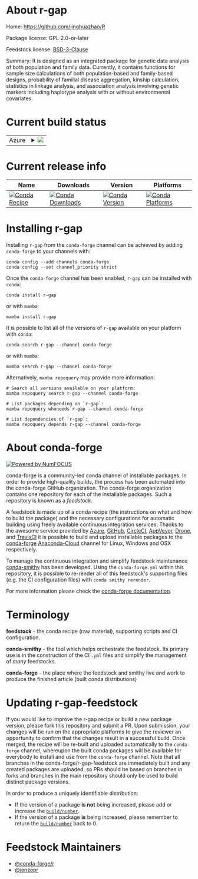 About r-gap
===========

Home: https://github.com/jinghuazhao/R

Package license: GPL-2.0-or-later

Feedstock license: [BSD-3-Clause](https://github.com/conda-forge/r-gap-feedstock/blob/main/LICENSE.txt)

Summary: It is designed as an integrated package for genetic data analysis of both population and family data. Currently, it contains functions for sample size calculations of both population-based and family-based designs, probability of familial disease aggregation, kinship calculation, statistics in linkage analysis, and association analysis involving genetic markers including haplotype analysis with or without environmental covariates.

Current build status
====================


<table>
    
  <tr>
    <td>Azure</td>
    <td>
      <details>
        <summary>
          <a href="https://dev.azure.com/conda-forge/feedstock-builds/_build/latest?definitionId=7983&branchName=main">
            <img src="https://dev.azure.com/conda-forge/feedstock-builds/_apis/build/status/r-gap-feedstock?branchName=main">
          </a>
        </summary>
        <table>
          <thead><tr><th>Variant</th><th>Status</th></tr></thead>
          <tbody><tr>
              <td>linux_64_r_base4.0</td>
              <td>
                <a href="https://dev.azure.com/conda-forge/feedstock-builds/_build/latest?definitionId=7983&branchName=main">
                  <img src="https://dev.azure.com/conda-forge/feedstock-builds/_apis/build/status/r-gap-feedstock?branchName=main&jobName=linux&configuration=linux_64_r_base4.0" alt="variant">
                </a>
              </td>
            </tr><tr>
              <td>linux_64_r_base4.1</td>
              <td>
                <a href="https://dev.azure.com/conda-forge/feedstock-builds/_build/latest?definitionId=7983&branchName=main">
                  <img src="https://dev.azure.com/conda-forge/feedstock-builds/_apis/build/status/r-gap-feedstock?branchName=main&jobName=linux&configuration=linux_64_r_base4.1" alt="variant">
                </a>
              </td>
            </tr><tr>
              <td>osx_64_r_base4.0</td>
              <td>
                <a href="https://dev.azure.com/conda-forge/feedstock-builds/_build/latest?definitionId=7983&branchName=main">
                  <img src="https://dev.azure.com/conda-forge/feedstock-builds/_apis/build/status/r-gap-feedstock?branchName=main&jobName=osx&configuration=osx_64_r_base4.0" alt="variant">
                </a>
              </td>
            </tr><tr>
              <td>osx_64_r_base4.1</td>
              <td>
                <a href="https://dev.azure.com/conda-forge/feedstock-builds/_build/latest?definitionId=7983&branchName=main">
                  <img src="https://dev.azure.com/conda-forge/feedstock-builds/_apis/build/status/r-gap-feedstock?branchName=main&jobName=osx&configuration=osx_64_r_base4.1" alt="variant">
                </a>
              </td>
            </tr><tr>
              <td>win_64_r_base4.0</td>
              <td>
                <a href="https://dev.azure.com/conda-forge/feedstock-builds/_build/latest?definitionId=7983&branchName=main">
                  <img src="https://dev.azure.com/conda-forge/feedstock-builds/_apis/build/status/r-gap-feedstock?branchName=main&jobName=win&configuration=win_64_r_base4.0" alt="variant">
                </a>
              </td>
            </tr><tr>
              <td>win_64_r_base4.1</td>
              <td>
                <a href="https://dev.azure.com/conda-forge/feedstock-builds/_build/latest?definitionId=7983&branchName=main">
                  <img src="https://dev.azure.com/conda-forge/feedstock-builds/_apis/build/status/r-gap-feedstock?branchName=main&jobName=win&configuration=win_64_r_base4.1" alt="variant">
                </a>
              </td>
            </tr>
          </tbody>
        </table>
      </details>
    </td>
  </tr>
</table>

Current release info
====================

| Name | Downloads | Version | Platforms |
| --- | --- | --- | --- |
| [![Conda Recipe](https://img.shields.io/badge/recipe-r--gap-green.svg)](https://anaconda.org/conda-forge/r-gap) | [![Conda Downloads](https://img.shields.io/conda/dn/conda-forge/r-gap.svg)](https://anaconda.org/conda-forge/r-gap) | [![Conda Version](https://img.shields.io/conda/vn/conda-forge/r-gap.svg)](https://anaconda.org/conda-forge/r-gap) | [![Conda Platforms](https://img.shields.io/conda/pn/conda-forge/r-gap.svg)](https://anaconda.org/conda-forge/r-gap) |

Installing r-gap
================

Installing `r-gap` from the `conda-forge` channel can be achieved by adding `conda-forge` to your channels with:

```
conda config --add channels conda-forge
conda config --set channel_priority strict
```

Once the `conda-forge` channel has been enabled, `r-gap` can be installed with `conda`:

```
conda install r-gap
```

or with `mamba`:

```
mamba install r-gap
```

It is possible to list all of the versions of `r-gap` available on your platform with `conda`:

```
conda search r-gap --channel conda-forge
```

or with `mamba`:

```
mamba search r-gap --channel conda-forge
```

Alternatively, `mamba repoquery` may provide more information:

```
# Search all versions available on your platform:
mamba repoquery search r-gap --channel conda-forge

# List packages depending on `r-gap`:
mamba repoquery whoneeds r-gap --channel conda-forge

# List dependencies of `r-gap`:
mamba repoquery depends r-gap --channel conda-forge
```


About conda-forge
=================

[![Powered by
NumFOCUS](https://img.shields.io/badge/powered%20by-NumFOCUS-orange.svg?style=flat&colorA=E1523D&colorB=007D8A)](https://numfocus.org)

conda-forge is a community-led conda channel of installable packages.
In order to provide high-quality builds, the process has been automated into the
conda-forge GitHub organization. The conda-forge organization contains one repository
for each of the installable packages. Such a repository is known as a *feedstock*.

A feedstock is made up of a conda recipe (the instructions on what and how to build
the package) and the necessary configurations for automatic building using freely
available continuous integration services. Thanks to the awesome service provided by
[Azure](https://azure.microsoft.com/en-us/services/devops/), [GitHub](https://github.com/),
[CircleCI](https://circleci.com/), [AppVeyor](https://www.appveyor.com/),
[Drone](https://cloud.drone.io/welcome), and [TravisCI](https://travis-ci.com/)
it is possible to build and upload installable packages to the
[conda-forge](https://anaconda.org/conda-forge) [Anaconda-Cloud](https://anaconda.org/)
channel for Linux, Windows and OSX respectively.

To manage the continuous integration and simplify feedstock maintenance
[conda-smithy](https://github.com/conda-forge/conda-smithy) has been developed.
Using the ``conda-forge.yml`` within this repository, it is possible to re-render all of
this feedstock's supporting files (e.g. the CI configuration files) with ``conda smithy rerender``.

For more information please check the [conda-forge documentation](https://conda-forge.org/docs/).

Terminology
===========

**feedstock** - the conda recipe (raw material), supporting scripts and CI configuration.

**conda-smithy** - the tool which helps orchestrate the feedstock.
                   Its primary use is in the construction of the CI ``.yml`` files
                   and simplify the management of *many* feedstocks.

**conda-forge** - the place where the feedstock and smithy live and work to
                  produce the finished article (built conda distributions)


Updating r-gap-feedstock
========================

If you would like to improve the r-gap recipe or build a new
package version, please fork this repository and submit a PR. Upon submission,
your changes will be run on the appropriate platforms to give the reviewer an
opportunity to confirm that the changes result in a successful build. Once
merged, the recipe will be re-built and uploaded automatically to the
`conda-forge` channel, whereupon the built conda packages will be available for
everybody to install and use from the `conda-forge` channel.
Note that all branches in the conda-forge/r-gap-feedstock are
immediately built and any created packages are uploaded, so PRs should be based
on branches in forks and branches in the main repository should only be used to
build distinct package versions.

In order to produce a uniquely identifiable distribution:
 * If the version of a package **is not** being increased, please add or increase
   the [``build/number``](https://docs.conda.io/projects/conda-build/en/latest/resources/define-metadata.html#build-number-and-string).
 * If the version of a package **is** being increased, please remember to return
   the [``build/number``](https://docs.conda.io/projects/conda-build/en/latest/resources/define-metadata.html#build-number-and-string)
   back to 0.

Feedstock Maintainers
=====================

* [@conda-forge/r](https://github.com/conda-forge/r/)
* [@jenzopr](https://github.com/jenzopr/)

